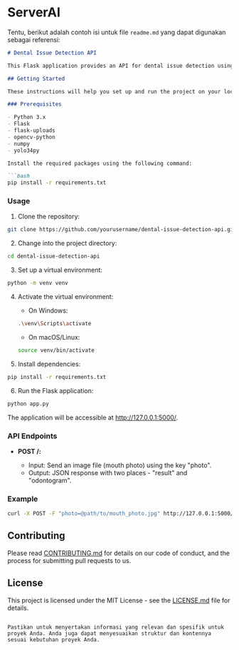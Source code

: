 # ServerAI

Tentu, berikut adalah contoh isi untuk file `readme.md` yang dapat digunakan sebagai referensi:

```markdown
# Dental Issue Detection API

This Flask application provides an API for dental issue detection using YOLO model. It accepts an input image of a mouth, processes it, and returns two responses - one with the result and another with an annotated odontogram.

## Getting Started

These instructions will help you set up and run the project on your local machine.

### Prerequisites

- Python 3.x
- Flask
- flask-uploads
- opencv-python
- numpy
- yolo34py

Install the required packages using the following command:

```bash
pip install -r requirements.txt
```

### Usage

1. Clone the repository:

```bash
git clone https://github.com/yourusername/dental-issue-detection-api.git
```

2. Change into the project directory:

```bash
cd dental-issue-detection-api
```

3. Set up a virtual environment:

```bash
python -m venv venv
```

4. Activate the virtual environment:

    - On Windows:

    ```bash
    .\venv\Scripts\activate
    ```

    - On macOS/Linux:

    ```bash
    source venv/bin/activate
    ```

5. Install dependencies:

```bash
pip install -r requirements.txt
```

6. Run the Flask application:

```bash
python app.py
```

The application will be accessible at http://127.0.0.1:5000/.

### API Endpoints

- **POST /:**

  - Input: Send an image file (mouth photo) using the key "photo".
  - Output: JSON response with two places - "result" and "odontogram".

### Example

```bash
curl -X POST -F "photo=@path/to/mouth_photo.jpg" http://127.0.0.1:5000/
```

## Contributing

Please read [CONTRIBUTING.md](CONTRIBUTING.md) for details on our code of conduct, and the process for submitting pull requests to us.

## License

This project is licensed under the MIT License - see the [LICENSE.md](LICENSE.md) file for details.
```

Pastikan untuk menyertakan informasi yang relevan dan spesifik untuk proyek Anda. Anda juga dapat menyesuaikan struktur dan kontennya sesuai kebutuhan proyek Anda.